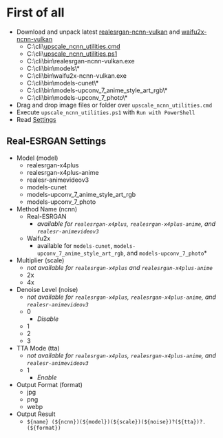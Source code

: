 # First of all

- Download and unpack latest [realesrgan-ncnn-vulkan](https://github.com/xinntao/Real-ESRGAN/releases) and [waifu2x-ncnn-vulkan](https://github.com/nihui/waifu2x-ncnn-vulkan/releases)
    - C:\cli\\[upscale_ncnn_utilities.cmd](https://raw.githubusercontent.com/jc3213/batchscript/main/upscale/upscale_ncnn_utilities.cmd)
    - C:\cli\\[upscale_ncnn_utilities.ps1](https://raw.githubusercontent.com/jc3213/batchscript/main/upscale/upscale_ncnn_utilities.ps1)
    - C:\cli\bin\realesrgan-ncnn-vulkan.exe
    - C:\cli\bin\models\\*
    - C:\cli\bin\waifu2x-ncnn-vulkan.exe
    - C:\cli\bin\models-cunet\\*
    - C:\cli\bin\models-upconv_7_anime_style_art_rgb\\*
    - C:\cli\bin\models-upconv_7_photo\\*
- Drag and drop image files or folder over `upscale_ncnn_utilities.cmd`
- Execute `upscale_ncnn_utilities.ps1` with `Run with PowerShell`
- Read [Settings](#Settings)

## Real-ESRGAN Settings
- Model (model)
    - realesrgan-x4plus
    - realesrgan-x4plus-anime
    - realesr-animevideov3
    - models-cunet
    - models-upconv_7_anime_style_art_rgb
    - models-upconv_7_photo
- Method Name (ncnn)
    - Real-ESRGAN
        - *available for `realesrgan-x4plus`, `realesrgan-x4plus-anime`, and `realesr-animevideov3`*
    - Waifu2x
        - available for `models-cunet`, `models-upconv_7_anime_style_art_rgb`, and `models-upconv_7_photo`*
- Multiplier (scale)
    - *not available for `realesrgan-x4plus` and `realesrgan-x4plus-anime`*
    - 2x
    - 4x
- Denoise Level (noise)
    - *not available for `realesrgan-x4plus`, `realesrgan-x4plus-anime`, and `realesr-animevideov3`*
    - 0
        - *Disable*
    - 1
    - 2
    - 3
- TTA Mode (tta)
    - *not available for `realesrgan-x4plus`, `realesrgan-x4plus-anime`, and `realesr-animevideov3`*
    - 1
        - *Enable*
- Output Format (format)
    - jpg
    - png
    - webp
- Output Result
    - `${name} (${ncnn})(${model})(${scale})(${noise})?(${tta})?.(${format})`

